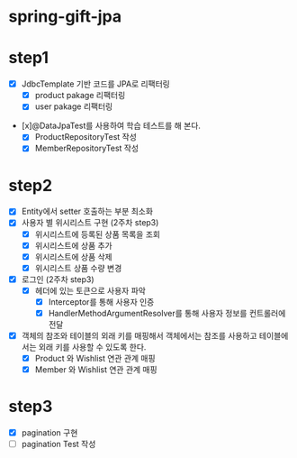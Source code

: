 # spring-gift-jpa
# step1
- [x] JdbcTemplate 기반 코드를 JPA로 리팩터링
  - [x] product pakage 리팩터링
  - [x] user pakage 리팩터링
- [x]@DataJpaTest를 사용하여 학습 테스트를 해 본다.
  - [x] ProductRepositoryTest 작성
  - [x] MemberRepositoryTest 작성
# step2
- [x] Entity에서 setter 호출하는 부분 최소화
- [x] 사용자 별 위시리스트 구현 (2주차 step3)
  - [x] 위시리스트에 등록된 상품 목록을 조회
  - [x] 위시리스트에 상품 추가
  - [x] 위시리스트에 상품 삭제
  - [x] 위시리스트 상품 수량 변경
- [x] 로그인 (2주차 step3)
  - [x] 헤더에 있는 토큰으로 사용자 파악
    - [x] Interceptor를 통해 사용자 인증
    - [x] HandlerMethodArgumentResolver를 통해 사용자 정보를 컨트롤러에 전달
- [x] 객체의 참조와 테이블의 외래 키를 매핑해서 객체에서는 참조를 사용하고 테이블에서는 외래 키를 사용할 수 있도록 한다.
  - [x] Product 와 Wishlist 연관 관계 매핑
  - [x] Member 와 Wishlist 연관 관계 매핑
# step3
- [x] pagination 구현
- [ ] pagination Test 작성